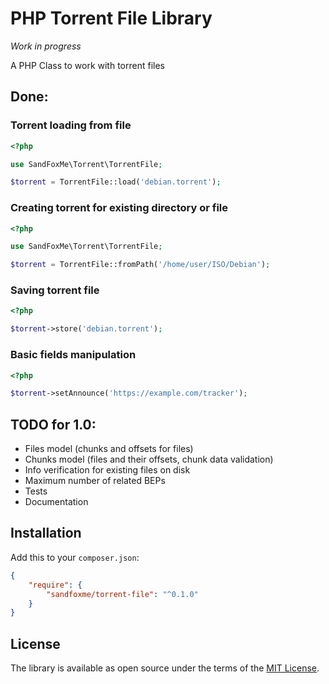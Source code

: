 # PHP Torrent File Library

*Work in progress*

A PHP Class to work with torrent files

## Done:

### Torrent loading from file

```php
<?php

use SandFoxMe\Torrent\TorrentFile; 

$torrent = TorrentFile::load('debian.torrent');
```

### Creating torrent for existing directory or file

```php
<?php

use SandFoxMe\Torrent\TorrentFile; 

$torrent = TorrentFile::fromPath('/home/user/ISO/Debian');
```

### Saving torrent file

```php
<?php

$torrent->store('debian.torrent');
```

### Basic fields manipulation

```php
<?php 

$torrent->setAnnounce('https://example.com/tracker');
```

## TODO for 1.0:

* Files model (chunks and offsets for files)
* Chunks model (files and their offsets, chunk data validation)
* Info verification for existing files on disk
* Maximum number of related BEPs
* Tests
* Documentation

## Installation

Add this to your `composer.json`:

```json
{
    "require": {
        "sandfoxme/torrent-file": "^0.1.0"
    }
}
```

## License

The library is available as open source under the terms of the [MIT License](https://opensource.org/licenses/MIT).
